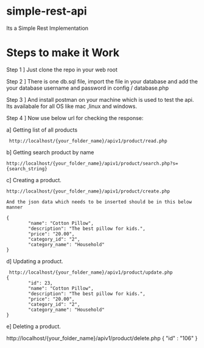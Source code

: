 # simple-rest-api
Its a Simple Rest Implementation 

# Steps to make it Work

Step 1 ] Just clone the repo in your web root

Step 2 ] There is one db.sql file, import the file in your database and add the your database username and password in 
          config / database.php

Step 3 ] And install postman on your machine which is used to test the api. Its availabale for all OS like mac ,linux and windows.

Step 4 ] Now use below url for checking the response:

a] Getting list of all products

     http://localhost/{your_folder_name}/apiv1/product/read.php
     
b] Getting search product by name

    http://localhost/{your_folder_name}/apiv1/product/search.php?s={search_string}
    
c] Creating a product.

    http://localhost/{your_folder_name}/apiv1/product/create.php
    
    And the json data which needs to be inserted should be in this below manner
    
    {
            "name": "Cotton Pillow",
            "description": "The best pillow for kids.",
            "price": "20.00",
            "category_id": "2",
            "category_name": "Household"
    }
    
 d] Updating a product.
  
     http://localhost/{your_folder_name}/apiv1/product/update.php   
    {
            "id": 23,
            "name": "Cotton Pillow",
            "description": "The best pillow for kids.",
            "price": "20.00",
            "category_id": "2",
            "category_name": "Household"
    }
  
 e] Deleting a product.
 
   http://localhost/{your_folder_name}/apiv1/product/delete.php
    {
    "id" : "106"
     }
  
